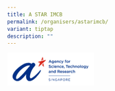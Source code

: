```yaml
---
title: A STAR IMCB
permalink: /organisers/astarimcb/
variant: tiptap
description: ""
---
```

<p></p><a class="isomer-image-wrapper" href="https://www.a-star.edu.sg/imcb"><img style="width: 40%;" height="auto" width="100%" alt="" src="/images/Organisers/ASTAR_Horizontal_Logo_RGB.png"></a>
<p></p>